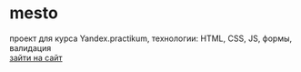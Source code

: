 # mesto
проект для курса Yandex.practikum, технологии: HTML, CSS, JS, формы, валидация<br>
<a href="https://roschek.github.io/mesto/">зайти на сайт</a>
